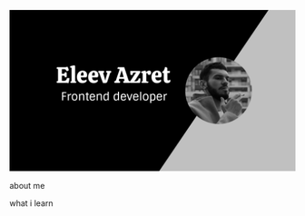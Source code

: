 ![Header](https://github.com/EleevAzret/eleevazret/blob/main/assets/Blogging%20And%20E-commerce.png)

about me

what i learn

